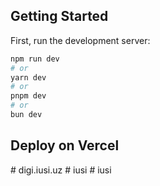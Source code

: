 ## Getting Started

First, run the development server:

```bash
npm run dev
# or
yarn dev
# or
pnpm dev
# or
bun dev
```


## Deploy on Vercel
 #   d i g i . i u s i . u z 
 
 
#   i u s i  
 #   i u s i  
 